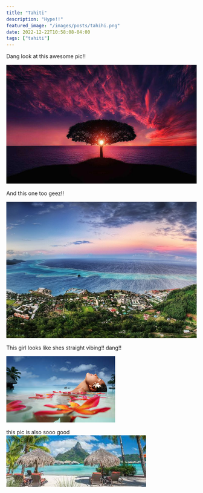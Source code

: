```yaml
---
title: "Tahiti"
description: "Hype!!"
featured_image: "/images/posts/tahihi.png"
date: 2022-12-22T10:58:08-04:00
tags: ["tahiti"]
---
```



Dang look at this awesome pic!!

![tahiti!](/content/images/posts/pinktree.jpg)



And this one too geez!!

![tahiti](/content/images/posts/tahiti2.jpg)



This girl looks like shes straight vibing!! dang!!

![tahiti](/content/images/posts/relaxed.jfif)


this pic is also sooo good
![tropical](/content/images/posts/swagtropical.jfif)





<!-- git add .
git commit -m "swag changes"
git push -->